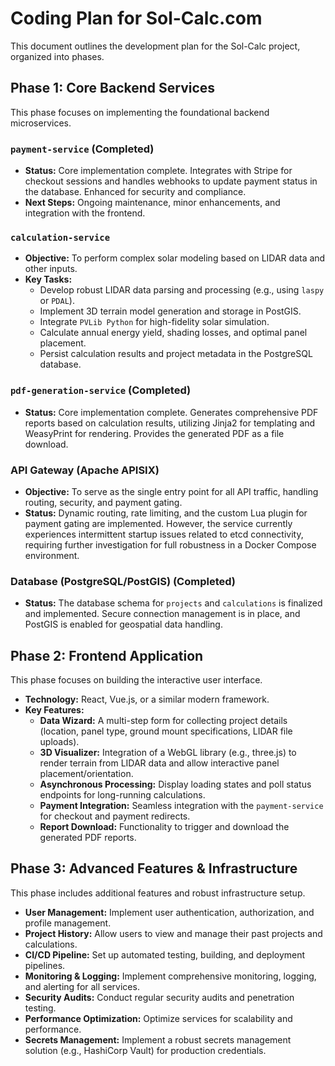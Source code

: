 # Coding Plan for Sol-Calc.com

This document outlines the development plan for the Sol-Calc project, organized into phases.

## Phase 1: Core Backend Services

This phase focuses on implementing the foundational backend microservices.

### `payment-service` (Completed)

*   **Status:** Core implementation complete. Integrates with Stripe for checkout sessions and handles webhooks to update payment status in the database. Enhanced for security and compliance.
*   **Next Steps:** Ongoing maintenance, minor enhancements, and integration with the frontend.

### `calculation-service`

*   **Objective:** To perform complex solar modeling based on LIDAR data and other inputs.
*   **Key Tasks:**
    *   Develop robust LIDAR data parsing and processing (e.g., using `laspy` or `PDAL`).
    *   Implement 3D terrain model generation and storage in PostGIS.
    *   Integrate `PVLib Python` for high-fidelity solar simulation.
    *   Calculate annual energy yield, shading losses, and optimal panel placement.
    *   Persist calculation results and project metadata in the PostgreSQL database.

### `pdf-generation-service` (Completed)

*   **Status:** Core implementation complete. Generates comprehensive PDF reports based on calculation results, utilizing Jinja2 for templating and WeasyPrint for rendering. Provides the generated PDF as a file download.

### API Gateway (Apache APISIX)

*   **Objective:** To serve as the single entry point for all API traffic, handling routing, security, and payment gating.
*   **Status:** Dynamic routing, rate limiting, and the custom Lua plugin for payment gating are implemented. However, the service currently experiences intermittent startup issues related to etcd connectivity, requiring further investigation for full robustness in a Docker Compose environment.

### Database (PostgreSQL/PostGIS) (Completed)

*   **Status:** The database schema for `projects` and `calculations` is finalized and implemented. Secure connection management is in place, and PostGIS is enabled for geospatial data handling.

## Phase 2: Frontend Application

This phase focuses on building the interactive user interface.

*   **Technology:** React, Vue.js, or a similar modern framework.
*   **Key Features:**
    *   **Data Wizard:** A multi-step form for collecting project details (location, panel type, ground mount specifications, LIDAR file uploads).
    *   **3D Visualizer:** Integration of a WebGL library (e.g., three.js) to render terrain from LIDAR data and allow interactive panel placement/orientation.
    *   **Asynchronous Processing:** Display loading states and poll status endpoints for long-running calculations.
    *   **Payment Integration:** Seamless integration with the `payment-service` for checkout and payment redirects.
    *   **Report Download:** Functionality to trigger and download the generated PDF reports.

## Phase 3: Advanced Features & Infrastructure

This phase includes additional features and robust infrastructure setup.

*   **User Management:** Implement user authentication, authorization, and profile management.
*   **Project History:** Allow users to view and manage their past projects and calculations.
*   **CI/CD Pipeline:** Set up automated testing, building, and deployment pipelines.
*   **Monitoring & Logging:** Implement comprehensive monitoring, logging, and alerting for all services.
*   **Security Audits:** Conduct regular security audits and penetration testing.
*   **Performance Optimization:** Optimize services for scalability and performance.
*   **Secrets Management:** Implement a robust secrets management solution (e.g., HashiCorp Vault) for production credentials.